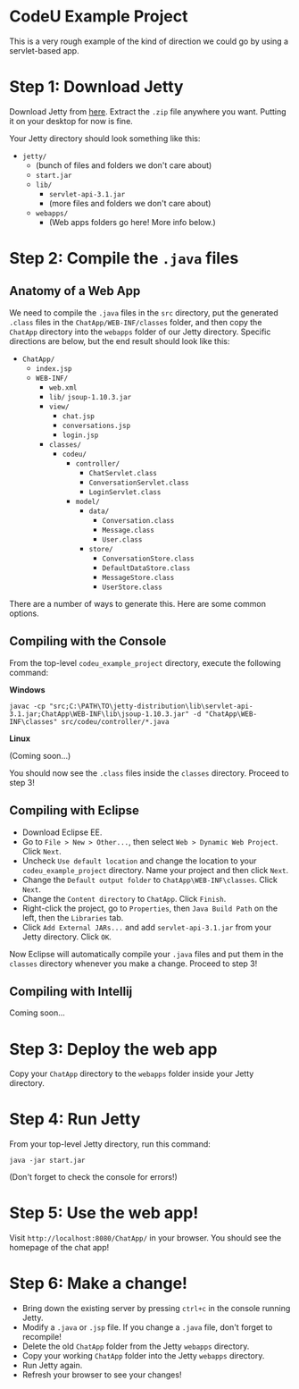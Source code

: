 # CodeU Example Project

This is a very rough example of the kind of direction we could go by using a servlet-based app.

# Step 1: Download Jetty

Download Jetty from [here](http://www.eclipse.org/jetty/download.html). Extract the `.zip` file anywhere you want. Putting it on your desktop for now is fine.

Your Jetty directory should look something like this:

- `jetty/`
  - (bunch of files and folders we don't care about)
  - `start.jar`
  - `lib/`
    - `servlet-api-3.1.jar`
    - (more files and folders we don't care about)
  - `webapps/`
    - (Web apps folders go here! More info below.)

# Step 2: Compile the `.java` files

## Anatomy of a Web App

We need to compile the `.java` files in the `src` directory, put the generated `.class` files in the `ChatApp/WEB-INF/classes` folder, and then copy the `ChatApp` directory into the `webapps` folder of our Jetty directory. Specific directions are below, but the end result should look like this:

- `ChatApp/`
  - `index.jsp`
  - `WEB-INF/`
    - `web.xml`
    - `lib/`
      `jsoup-1.10.3.jar`
    - `view/`
      - `chat.jsp`
      - `conversations.jsp`
      - `login.jsp`
    - `classes/`
      - `codeu/`
        - `controller/`
          - `ChatServlet.class`
          - `ConversationServlet.class`
          - `LoginServlet.class`
        - `model/`
          - `data/`
            - `Conversation.class`
            - `Message.class`
            - `User.class`
          - `store/`
            - `ConversationStore.class`
            - `DefaultDataStore.class`
            - `MessageStore.class`
            - `UserStore.class`
            
There are a number of ways to generate this. Here are some common options.

## Compiling with the Console

From the top-level `codeu_example_project` directory, execute the following command:

**Windows**

```
javac -cp "src;C:\PATH\TO\jetty-distribution\lib\servlet-api-3.1.jar;ChatApp\WEB-INF\lib\jsoup-1.10.3.jar" -d "ChatApp\WEB-INF\classes" src/codeu/controller/*.java
```

**Linux**

(Coming soon...)

You should now see the `.class` files inside the `classes` directory. Proceed to step 3!

## Compiling with Eclipse

- Download Eclipse EE.
- Go to `File > New > Other...`, then select `Web > Dynamic Web Project`. Click `Next`.
- Uncheck `Use default location` and change the location to your `codeu_example_project` directory. Name your project and then click `Next`.
- Change the `Default output folder` to `ChatApp\WEB-INF\classes`. Click `Next`.
- Change the `Content directory` to `ChatApp`. Click `Finish`.
- Right-click the project, go to `Properties`, then `Java Build Path` on the left, then the `Libraries` tab.
- Click `Add External JARs...` and add `servlet-api-3.1.jar` from your Jetty directory. Click `OK`.

Now Eclipse will automatically compile your `.java` files and put them in the `classes` directory whenever you make a change. Proceed to step 3!

## Compiling with Intellij

Coming soon...

# Step 3: Deploy the web app

Copy your `ChatApp` directory to the `webapps` folder inside your Jetty directory.

# Step 4: Run Jetty

From your top-level Jetty directory, run this command:

```
java -jar start.jar
```

(Don't forget to check the console for errors!)

# Step 5: Use the web app!

Visit `http://localhost:8080/ChatApp/` in your browser. You should see the homepage of the chat app!

# Step 6: Make a change!

- Bring down the existing server by pressing `ctrl+c` in the console running Jetty.
- Modify a `.java` or `.jsp` file. If you change a `.java` file, don't forget to recompile!
- Delete the old `ChatApp` folder from the Jetty `webapps` directory.
- Copy your working `ChatApp` folder into the Jetty `webapps` directory.
- Run Jetty again.
- Refresh your browser to see your changes!

